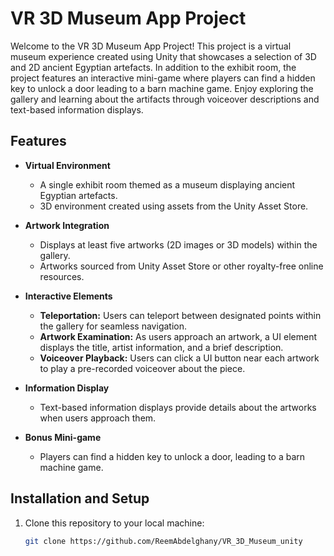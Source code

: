 # VR 3D Museum App Project

Welcome to the VR 3D Museum App Project! This project is a virtual museum experience created using Unity that showcases a selection of 3D and 2D ancient Egyptian artefacts. In addition to the exhibit room, the project features an interactive mini-game where players can find a hidden key to unlock a door leading to a barn machine game. Enjoy exploring the gallery and learning about the artifacts through voiceover descriptions and text-based information displays.

## Features

- **Virtual Environment**
  - A single exhibit room themed as a museum displaying ancient Egyptian artefacts.
  - 3D environment created using assets from the Unity Asset Store.

- **Artwork Integration**
  - Displays at least five artworks (2D images or 3D models) within the gallery.
  - Artworks sourced from Unity Asset Store or other royalty-free online resources.

- **Interactive Elements**
  - **Teleportation:** Users can teleport between designated points within the gallery for seamless navigation.
  - **Artwork Examination:** As users approach an artwork, a UI element displays the title, artist information, and a brief description.
  - **Voiceover Playback:** Users can click a UI button near each artwork to play a pre-recorded voiceover about the piece.

- **Information Display**
  - Text-based information displays provide details about the artworks when users approach them.

- **Bonus Mini-game**
  - Players can find a hidden key to unlock a door, leading to a barn machine game.

## Installation and Setup

1. Clone this repository to your local machine:

   ```bash
   git clone https://github.com/ReemAbdelghany/VR_3D_Museum_unity
